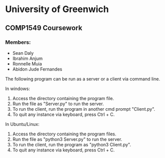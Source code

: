 # University of Greenwich
## COMP1549 Coursework
### Members:
- Sean Daly
- Ibrahim Anjum
- Ronnelle Muia
- Abidon Jude Fernandes

The following program can be run as a server or a client via command line. 

In windows:
1. Access the directory containing the program file.
2. Run the file as "Server.py" to run the server.
3. To run the client, run the program in another cmd prompt "Client.py".
4. To quit any instance via keyboard, press Ctrl + C.

In Ubuntu/Linux:
1. Access the directory containing the program files. 
2. Run the file as "python3 Server.py" to run the server.
3. To run the client, run the program as "python3 Client.py".
4. To quit any instance via keyboard, press Ctrl + C.
